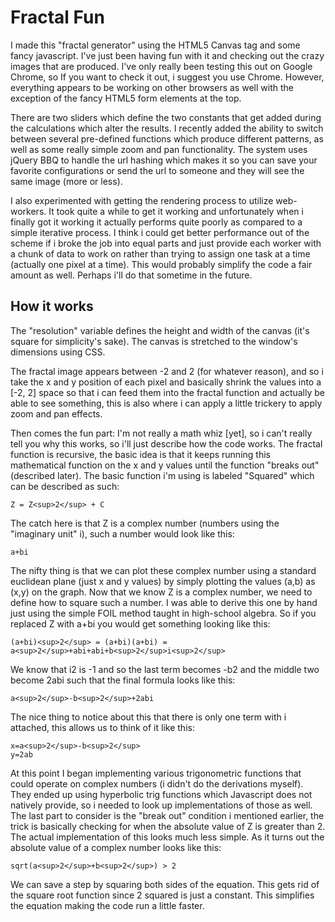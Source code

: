 Fractal Fun
===

I made this "fractal generator" using the HTML5 Canvas tag and some fancy
javascript. I've just been having fun with it and checking out the crazy images
that are produced. I've only really been testing this out on Google Chrome, so
If you want to check it out, i suggest you use Chrome. However, everything
appears to be working on other browsers as well with the exception of the fancy
HTML5 form elements at the top.

There are two sliders which define the two constants that get added during the
calculations which alter the results. I recently added the ability to switch
between several pre-defined functions which produce different patterns, as well
as some really simple zoom and pan functionality. The system uses jQuery BBQ to
handle the url hashing which makes it so you can save your favorite
configurations or send the url to someone and they will see the same image (more
or less).

I also experimented with getting the rendering process to utilize web-workers.
It took quite a while to get it working and unfortunately when i finally got it
working it actually performs quite poorly as compared to a simple iterative
process. I think i could get better performance out of the scheme if i broke the
job into equal parts and just provide each worker with a chunk of data to work
on rather than trying to assign one task at a time (actually one pixel at a
time). This would probably simplify the code a fair amount as well. Perhaps i'll
do that sometime in the future.


How it works
---

The "resolution" variable defines the height and width of the canvas (it's
square for simplicity's sake). The canvas is stretched to the window's
dimensions using CSS.

The fractal image appears between -2 and 2 (for whatever reason), and so i take
the x and y position of each pixel and basically shrink the values into a [-2,
2] space so that i can feed them into the fractal function and actually be able
to see something, this is also where i can apply a little trickery to apply zoom
and pan effects.

Then comes the fun part: I'm not really a math whiz [yet], so i can't really
tell you why this works, so i'll just describe how the code works. The fractal
function is recursive, the basic idea is that it keeps running this mathematical
function on the x and y values until the function "breaks out" (described
later). The basic function i'm using is labeled "Squared" which can be described
as such:

`Z = Z<sup>2</sup> + C`

The catch here is that Z is a complex number (numbers using the "imaginary unit"
i), such a number would look like this:

`a+bi`

The nifty thing is that we can plot these complex number using a standard
euclidean plane (just x and y values) by simply plotting the values (a,b) as
(x,y) on the graph. Now that we know Z is a complex number, we need to define
how to square such a number. I was able to derive this one by hand just using
the simple FOIL method taught in high-school algebra. So if you replaced Z with
a+bi you would get something looking like this:

`(a+bi)<sup>2</sup> = (a+bi)(a+bi) = a<sup>2</sup>+abi+abi+b<sup>2</sup>i<sup>2</sup>`

We know that i2 is -1 and so the last term becomes -b2 and the middle two become
2abi such that the final formula looks like this:

`a<sup>2</sup>-b<sup>2</sup>+2abi`

The nice thing to notice about this that there is only one term with i attached,
this allows us to think of it like this:
```
x=a<sup>2</sup>-b<sup>2</sup>
y=2ab
```
At this point I began implementing various trigonometric functions that could
operate on complex numbers (i didn't do the derivations myself). They ended up
using hyperbolic trig functions which Javascript does not natively provide, so i
needed to look up implementations of those as well. The last part to consider is
the "break out" condition i mentioned earlier, the trick is basically checking
for when the absolute value of Z is greater than 2. The actual implementation of
this looks much less simple. As it turns out the absolute value of a complex
number looks like this:

`sqrt(a<sup>2</sup>+b<sup>2</sup>) > 2`

We can save a step by squaring both sides of the equation. This gets rid of the
square root function since 2 squared is just a constant. This simplifies the
equation making the code run a little faster.
